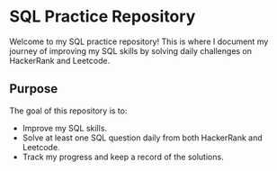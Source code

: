 # SQL Practice Repository

Welcome to my SQL practice repository! This is where I document my journey of improving my SQL skills by solving daily challenges on HackerRank and Leetcode.

## Purpose

The goal of this repository is to:

- Improve my SQL skills.
- Solve at least one SQL question daily from both HackerRank and Leetcode.
- Track my progress and keep a record of the solutions.
